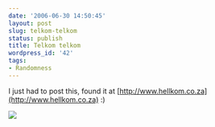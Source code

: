 ```yaml
---
date: '2006-06-30 14:50:45'
layout: post
slug: telkom-telkom
status: publish
title: Telkom telkom
wordpress_id: '42'
tags:
- Randomness
---
```


I just had to post this, found it at [http://www.hellkom.co.za](http://www.hellkom.co.za) :)



![](http://www.hellkom.co.za/pages/graphs/breadband.gif)
